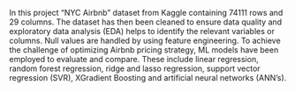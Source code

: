 In this project “NYC Airbnb” dataset from Kaggle containing 74111 rows and 29 columns. The dataset has then been cleaned to ensure data quality and exploratory data analysis (EDA) helps to identify the relevant variables or columns. Null values are handled by using feature engineering. To achieve the challenge of optimizing Airbnb pricing strategy, ML models have been employed to evaluate and compare. These include linear regression, random forest regression, ridge and lasso regression, support vector regression (SVR), XGradient Boosting and artificial neural networks (ANN’s).
